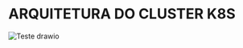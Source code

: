 # ARQUITETURA DO CLUSTER K8S
![Teste drawio](https://github.com/charles-code-j/desafio-tecnico/assets/57137735/7e0d8fa7-6d3b-4984-9403-eb4bef2da84a)



